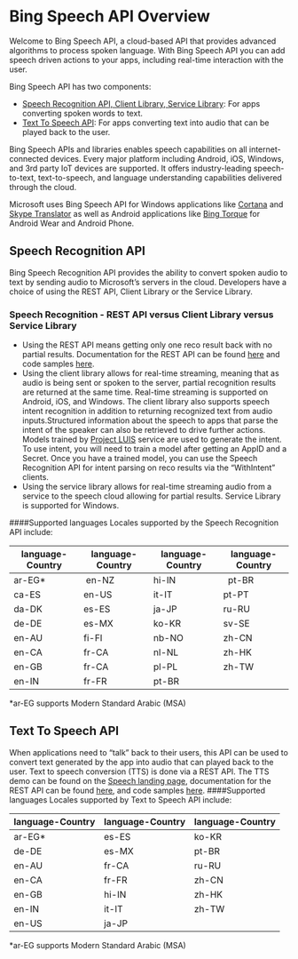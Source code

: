<!-- 
NavPath: Bing Speech API
LinkLabel: Overview
Url: Speech-api/documentation/overview
Weight: 1000
-->

# Bing Speech API Overview

Welcome to Bing Speech API, a cloud-based API that provides advanced algorithms to process spoken language. With Bing Speech API you can add speech driven actions to your apps, including real-time interaction with the user.

Bing Speech API has two components:
* [Speech Recognition API, Client Library, Service Library](#SpeechRecognition):  For apps converting spoken words to text.
* [Text To Speech API](#TextToSpeech): For apps converting text into audio that can be played back to the user. 

Bing Speech APIs and libraries enables speech capabilities on all internet-connected devices. Every major platform including Android, iOS, Windows, and 3rd party IoT devices are supported. It offers industry-leading speech-to-text, text-to-speech, and language understanding capabilities delivered through the cloud.

Microsoft uses Bing Speech API for Windows applications like [Cortana](https://www.microsoft.com/en-us/mobile/experiences/cortana/) and [Skype Translator](https://www.skype.com/en/features/skype-translator/) as well as Android applications like [Bing Torque](https://play.google.com/store/apps/details?id=com.microsoft.bing.torque) for Android Wear and Android Phone.

<a name="SpeechRecognition"></a>
## Speech Recognition API
Bing Speech Recognition API provides the ability to convert spoken audio to text by sending audio to Microsoft’s servers in the cloud. Developers have a choice of using the REST API, Client Library or the Service Library. 

### Speech Recognition - REST API versus Client Library versus Service Library
* Using the REST API means getting only one reco result back with no partial results. Documentation for the REST API can be found [here](API-Reference-REST/BingVoiceRecognition.md) and code samples [here](https://oxfordportal.blob.core.windows.net/speech/doc/recognition/Program.cs). 
*	Using the client library allows for real-time streaming, meaning that as audio is being sent or spoken to the server, partial recognition results are returned at the same time. Real-time streaming is supported on Android, iOS, and Windows. The client library also supports speech intent recognition in addition to returning recognized text from audio inputs.Structured information about the speech to apps that parse the intent of the speaker can also be retrieved to drive further actions. Models trained by [Project LUIS](https://www.luis.ai/) service are used to generate the intent. To use intent, you will need to train a model after getting an AppID and a Secret. Once you have a trained model, you can use the Speech Recognition API for intent parsing on reco results via the “WithIntent” clients.
* Using the service library allows for real-time streaming audio from a service to the speech cloud allowing for partial results. Service Library is supported for Windows.  

####Supported languages
Locales supported by the Speech Recognition API include:

language-Country |language-Country | language-Country |language-Country 
---------|----------|--------|------------------
ar-EG*   |  en-NZ    | hi-IN  |   pt-BR
ca-ES    |   en-US  | it-IT  |    pt-PT
da-DK    |   es-ES  | ja-JP  |    ru-RU
de-DE    |   es-MX  | ko-KR  |    sv-SE
en-AU    |   fi-FI  | nb-NO  |    zh-CN
en-CA    |   fr-CA  | nl-NL  |    zh-HK
en-GB    |   fr-CA  | pl-PL  |    zh-TW  
en-IN    |   fr-FR  | pt-BR  |
*ar-EG supports Modern Standard Arabic (MSA)

<a name="TextToSpeech"></a>
## Text To Speech API
When applications need to “talk” back to their users, this API can be used to convert text generated by the app into audio that can played back to the user. Text to speech conversion (TTS) is done via a REST API. The TTS demo can be found on the [Speech landing page](https://www.microsoft.com/cognitive-services/en-us/speech-api), documentation for the REST API can be found [here](API-Reference-REST/BingVoiceOutput.md), and code samples [here](https://github.com/Microsoft/Cognitive-Speech-TTS/tree/master/Samples-Http/CSharp/TTSProgram.cs).
####Supported languages
Locales supported by Text to Speech API include:

language-Country |language-Country | language-Country 
---------|----------|------------
ar-EG*   |   es-ES  | ko-KR    
de-DE    |   es-MX  | pt-BR 
en-AU    |   fr-CA  | ru-RU   
en-CA    |   fr-FR  | zh-CN    
en-GB    |   hi-IN  | zh-HK    
en-IN    |   it-IT  |  zh-TW 
en-US    |   ja-JP  |      
*ar-EG supports Modern Standard Arabic (MSA)
